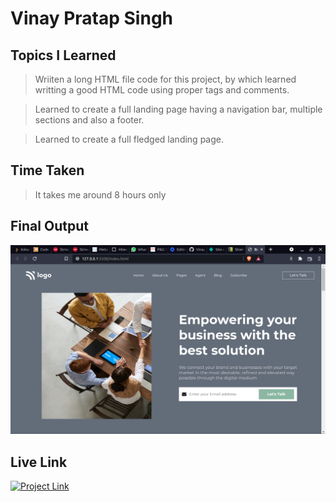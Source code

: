 # **Vinay Pratap Singh** #

## **Topics I Learned** ##
>Wriiten a long HTML file code for this project, by which learned writting a good HTML code using proper tags and comments.

>Learned to create a full landing page having a navigation bar, multiple sections and also a footer.

>Learned to create a full fledged landing page.
 
## **Time Taken** ##
>It takes me around 8 hours only

## **Final Output** ##
![Final Output](./project%2012%20output.png)

## **Live Link** ##
<a href="https://live-class-project-12-harvi.netlify.app/" 
class="button big"><img alt="Project Link" src="https://img.shields.io/badge/Project%20Link-Live%20Project%2012-brightgreen"></a>